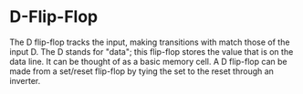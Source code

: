 # D-Flip-Flop
The D flip-flop tracks the input, making transitions with match those of the input D. The D stands for "data"; this flip-flop stores the value that is on the data line. It can be thought of as a basic memory cell. A D flip-flop can be made from a set/reset flip-flop by tying the set to the reset through an inverter.
